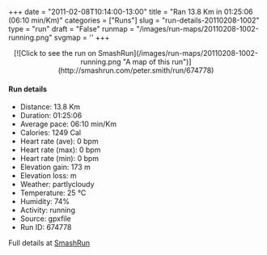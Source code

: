 +++
date = "2011-02-08T10:14:00-13:00"
title = "Ran 13.8 Km in 01:25:06 (06:10 min/Km)"
categories = ["Runs"]
slug = "run-details-20110208-1002"
type = "run"
draft = "False"
runmap = "/images/run-maps/20110208-1002-running.png"
svgmap = '<polyline points="92 15, 88 21, 84 23, 81 28, 81 30, 78 36, 79 40, 77 45, 77 48, 80 52, 81 55, 81 59, 80 60, 79 68, 81 73, 78 77, 78 80, 77 81, 76 86, 73 91, 69 91, 49 87, 30 82, 16 79, 14 75, 13 75, 5 67, 2 65, 1 63, 0 59, 0 55, 1 48, 2 47, 14 45, 25 45, 35 47, 35 48, 35 55, 40 53, 42 53, 47 52, 53 47, 62 44, 64 40, 66 33, 68 31, 70 30, 76 31, 77 29, 81 28, 84 24, 85 20, 88 20, 90 18, 98 10, 100 10">'
+++



<!--more-->

<center>
[![Click to see the run on SmashRun](/images/run-maps/20110208-1002-running.png "A map of this run")](http://smashrun.com/peter.smith/run/674778)
</center>

#### Run details

* Distance: 13.8 Km
* Duration: 01:25:06
* Average pace: 06:10 min/Km
* Calories: 1249 Cal
* Heart rate (ave): 0 bpm
* Heart rate (max): 0 bpm
* Heart rate (min): 0 bpm
* Elevation gain: 173 m
* Elevation loss:  m
* Weather: partlycloudy
* Temperature: 25 &deg;C
* Humidity: 74%
* Activity: running
* Source: gpxfile
* Run ID: 674778

Full details at [SmashRun](http://smashrun.com/peter.smith/run/674778)